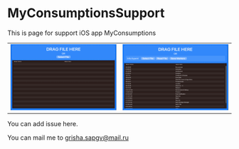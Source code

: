 # MyConsumptionsSupport

This is page for support iOS app MyConsumptions

|  |  |
|----------------|----------------|
| <img src="https://github.com/sapgv/FinalCutMarkersSupport/blob/main/FinalCutMarkers1.png" width="400"> | <img src="https://github.com/sapgv/FinalCutMarkersSupport/blob/main/FinalCutMarkers2.png" width="400"> |

You can add issue here.

You can mail me to grisha.sapgv@mail.ru


